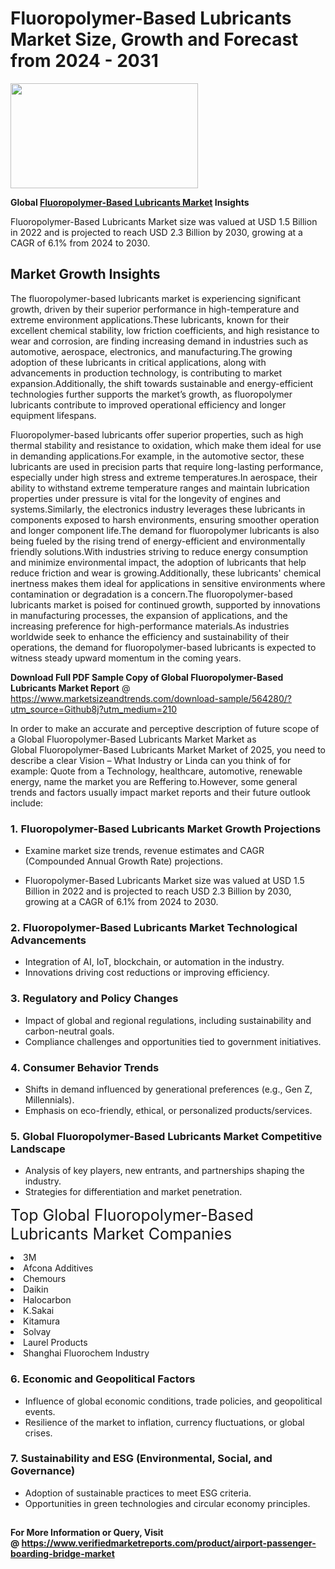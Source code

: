 <H1>Fluoropolymer-Based Lubricants Market Size, Growth and Forecast from 2024 - 2031</H1><img class="aligncenter size-medium wp-image-584254" src="https://thirdeyenews.in/wp-content/uploads/2024/09/Global-Market-Research-300x168.jpeg" alt="" width="300" height="168" /><p><strong>Global&nbsp;<a href="https://www.marketsizeandtrends.com/download-sample/564280/?utm_source=Github8j?utm_medium=210">Fluoropolymer-Based Lubricants Market</a> Insights</strong></p><p>Fluoropolymer-Based Lubricants Market size was valued at USD 1.5 Billion in 2022 and is projected to reach USD 2.3 Billion by 2030, growing at a CAGR of 6.1% from 2024 to 2030.</p><p><h2>Market Growth Insights</h2> <p>The fluoropolymer-based lubricants market is experiencing significant growth, driven by their superior performance in high-temperature and extreme environment applications.These lubricants, known for their excellent chemical stability, low friction coefficients, and high resistance to wear and corrosion, are finding increasing demand in industries such as automotive, aerospace, electronics, and manufacturing.The growing adoption of these lubricants in critical applications, along with advancements in production technology, is contributing to market expansion.Additionally, the shift towards sustainable and energy-efficient technologies further supports the market’s growth, as fluoropolymer lubricants contribute to improved operational efficiency and longer equipment lifespans.</p> <p>Fluoropolymer-based lubricants offer superior properties, such as high thermal stability and resistance to oxidation, which make them ideal for use in demanding applications.For example, in the automotive sector, these lubricants are used in precision parts that require long-lasting performance, especially under high stress and extreme temperatures.In aerospace, their ability to withstand extreme temperature ranges and maintain lubrication properties under pressure is vital for the longevity of engines and systems.Similarly, the electronics industry leverages these lubricants in components exposed to harsh environments, ensuring smoother operation and longer component life.The demand for fluoropolymer lubricants is also being fueled by the rising trend of energy-efficient and environmentally friendly solutions.With industries striving to reduce energy consumption and minimize environmental impact, the adoption of lubricants that help reduce friction and wear is growing.Additionally, these lubricants' chemical inertness makes them ideal for applications in sensitive environments where contamination or degradation is a concern.The fluoropolymer-based lubricants market is poised for continued growth, supported by innovations in manufacturing processes, the expansion of applications, and the increasing preference for high-performance materials.As industries worldwide seek to enhance the efficiency and sustainability of their operations, the demand for fluoropolymer-based lubricants is expected to witness steady upward momentum in the coming years.</p> <p><span class=""><strong>Download Full PDF Sample Copy of Global Fluoropolymer-Based Lubricants Market Report</strong> @ <a href="https://www.marketsizeandtrends.com/download-sample/564280/?utm_source=Github8j?utm_medium=210" target="_blank">https://www.marketsizeandtrends.com/download-sample/564280/?utm_source=Github8j?utm_medium=210</a></span></p><p>In order to make an accurate and perceptive description of future scope of a Global&nbsp;Fluoropolymer-Based Lubricants Market Market as Global&nbsp;Fluoropolymer-Based Lubricants Market Market of 2025, you need to describe a clear Vision &ndash; What Industry or Linda can you think of for example: Quote from a Technology, healthcare, automotive, renewable energy, name the market you are Reffering to.However, some general trends and factors usually impact market reports and their future outlook include:</p><h3>1.&nbsp;<strong>Fluoropolymer-Based Lubricants Market Growth Projections</strong></h3><ul><li>Examine market size trends, revenue estimates and CAGR (Compounded Annual Growth Rate) projections.</li><li><p>Fluoropolymer-Based Lubricants Market size was valued at USD 1.5 Billion in 2022 and is projected to reach USD 2.3 Billion by 2030, growing at a CAGR of 6.1% from 2024 to 2030.</p></li></ul><h3>2.&nbsp;<strong>Fluoropolymer-Based Lubricants Market Technological Advancements</strong></h3><ul><li>Integration of AI, IoT, blockchain, or automation in the industry.</li><li>Innovations driving cost reductions or improving efficiency.</li></ul><h3>3.&nbsp;<strong>Regulatory and Policy Changes</strong></h3><ul><li>Impact of global and regional regulations, including sustainability and carbon-neutral goals.</li><li>Compliance challenges and opportunities tied to government initiatives.</li></ul><h3>4.&nbsp;<strong>Consumer Behavior Trends</strong></h3><ul><li>Shifts in demand influenced by generational preferences (e.g., Gen Z, Millennials).</li><li>Emphasis on eco-friendly, ethical, or personalized products/services.</li></ul><h3>5.&nbsp;<strong>Global Fluoropolymer-Based Lubricants Market Competitive Landscape</strong></h3><ul><li>Analysis of key players, new entrants, and partnerships shaping the industry.</li><li>Strategies for differentiation and market penetration.</li></ul><p data-pm-slice="1 1 []"><span style="color: inherit; font-family: inherit; font-size: 25px;">Top Global Fluoropolymer-Based Lubricants Market Companies</span></p><div class="" data-test-id=""><p><li>3M</li><li> Afcona Additives</li><li> Chemours</li><li> Daikin</li><li> Halocarbon</li><li> K.Sakai</li><li> Kitamura</li><li> Solvay</li><li> Laurel Products</li><li> Shanghai Fluorochem Industry</li></p></div><h3>6.&nbsp;<strong>Economic and Geopolitical Factors</strong></h3><ul><li>Influence of global economic conditions, trade policies, and geopolitical events.</li><li>Resilience of the market to inflation, currency fluctuations, or global crises.</li></ul><h3>7.&nbsp;<strong>Sustainability and ESG (Environmental, Social, and Governance)</strong></h3><ul><li>Adoption of sustainable practices to meet ESG criteria.</li><li>Opportunities in green technologies and circular economy principles.</li></ul><h2><strong style="font-size: 14px;">For More Information or Query, Visit @&nbsp;</strong><a style="background-color: #ffffff; font-size: 14px;" href="https://www.marketsizeandtrends.com/report/fluoropolymer-based-lubricants-market/" target="_blank">https://www.verifiedmarketreports.com/product/airport-passenger-boarding-bridge-market</a></h2>